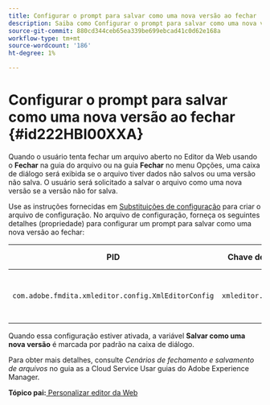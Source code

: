```yaml
---
title: Configurar o prompt para salvar como uma nova versão ao fechar
description: Saiba como Configurar o prompt para salvar como uma nova versão ao fechar
source-git-commit: 880cd344ceb65ea339be699ebcad41c0d62e168a
workflow-type: tm+mt
source-wordcount: '186'
ht-degree: 1%

---
```


# Configurar o prompt para salvar como uma nova versão ao fechar {#id222HBI00XXA}

Quando o usuário tenta fechar um arquivo aberto no Editor da Web usando o **Fechar** na guia do arquivo ou na guia **Fechar** no menu Opções, uma caixa de diálogo será exibida se o arquivo tiver dados não salvos ou uma versão não salva. O usuário será solicitado a salvar o arquivo como uma nova versão se a versão não for salva.

Use as instruções fornecidas em [Substituições de configuração](download-install-additional-config-override.md#) para criar o arquivo de configuração. No arquivo de configuração, forneça os seguintes detalhes \(propriedade\) para configurar um prompt para salvar como uma nova versão ao fechar:

| PID | Chave de propriedade | Valor da propriedade |
|---|------------|--------------|
| `com.adobe.fmdita.xmleditor.config.XmlEditorConfig` | `xmleditor.savenewversion` | Booleano\\ ( true/ false\). <br>  **Valor padrão**: verdadeiro |

Quando essa configuração estiver ativada, a variável **Salvar como uma nova versão** é marcada por padrão na caixa de diálogo.

Para obter mais detalhes, consulte *Cenários de fechamento e salvamento de arquivos* no guia as a Cloud Service Usar guias do Adobe Experience Manager.

**Tópico pai:**[ Personalizar editor da Web](conf-web-editor.md)

